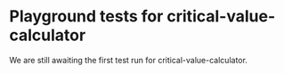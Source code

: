 # Playground tests for critical-value-calculator
We are still awaiting the first test run for critical-value-calculator.
